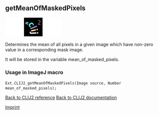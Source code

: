 ## getMeanOfMaskedPixels
<img src="images/mini_empty_logo.png"/><img src="images/mini_clij2_logo.png"/><img src="images/mini_empty_logo.png"/>

Determines the mean of all pixels in a given image which have non-zero value in a corresponding mask image. 

It will be stored in the variable mean_of_masked_pixels.

### Usage in ImageJ macro
```
Ext.CLIJ2_getMeanOfMaskedPixels(Image source, Number mean_of_masked_pixels);
```


[Back to CLIJ2 reference](https://clij.github.io/clij2-docs/reference)
[Back to CLIJ2 documentation](https://clij.github.io/clij2-docs)

[Imprint](https://clij.github.io/imprint)
